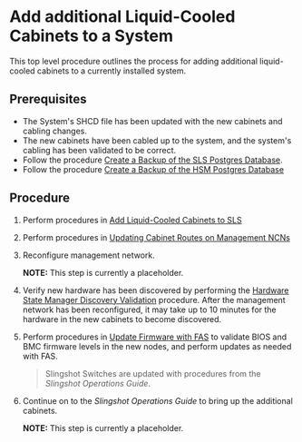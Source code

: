 # Add additional Liquid-Cooled Cabinets to a System

This top level procedure outlines the process for adding additional liquid-cooled cabinets to a currently installed system. 

## Prerequisites
- The System's SHCD file has been updated with the new cabinets and cabling changes.
- The new cabinets have been cabled up to the system, and the system's cabling has been validated to be correct.
- Follow the procedure [Create a Backup of the SLS Postgres Database](../system_layout_service/Create_a_Backup_of_the_SLS_Postgres_Database.md).
- Follow the procedure [Create a Backup of the HSM Postgres Database](../hardware_state_manager/Create_a_Backup_of_the_HSM_Postgres_Database.md)

## Procedure
1.  Perform procedures in [Add Liquid-Cooled Cabinets to SLS](../system_layout_service/Add_Liquid-Cooled_Cabinets_To_SLS.md)

2.  Perform procedures in [Updating Cabinet Routes on Management NCNs](Updating_Cabinet_Routes_on_Management_NCNs.md)

3.  Reconfigure management network.
    
    **NOTE:** This step is currently a placeholder.

4.  Verify new hardware has been discovered by performing the [Hardware State Manager Discovery Validation](../validate_csm_health.md#hms-smd-discovery-validation) procedure. 
    After the management network has been reconfigured, it may take up to 10 minutes for the hardware in the new cabinets to become discovered.

5.  Perform procedures in [Update Firmware with FAS](../firmware/Update_Firmware_with_FAS.md) to validate BIOS and BMC firmware levels in the new nodes, and perform updates as needed with FAS.
    > Slingshot Switches are updated with procedures from the *Slingshot Operations Guide*.

6.  Continue on to the *Slingshot Operations Guide* to bring up the additional cabinets.  

    **NOTE:** This step is currently a placeholder.
